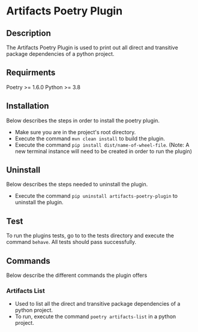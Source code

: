# Artifacts Poetry Plugin

## Description
The Artifacts Poetry Plugin is used to print out all direct and transitive package dependencies of a python project.

## Requirments
Poetry >= 1.6.0
Python >= 3.8

## Installation
Below describes the steps in order to install the poetry plugin.

* Make sure you are in the project's root directory. 
* Execute the command `mvn clean install` to build the plugin.
* Execute the command `pip install dist/name-of-wheel-file`. (Note: A new terminal instance will need to be created in order to run the plugin)

## Uninstall
Below describes the steps needed to uninstall the plugin.

* Execute the command `pip uninstall artifacts-poetry-plugin` to uninstall the plugin. 

## Test
To run the plugins tests, go to to the tests directory and execute the command `behave`. All tests should pass successfully. 

## Commands
Below describe the different commands the plugin offers

### Artifacts List
* Used to list all the direct and transitive package dependencies of a python project. 
* To run, execute the command `poetry artifacts-list` in a python project. 